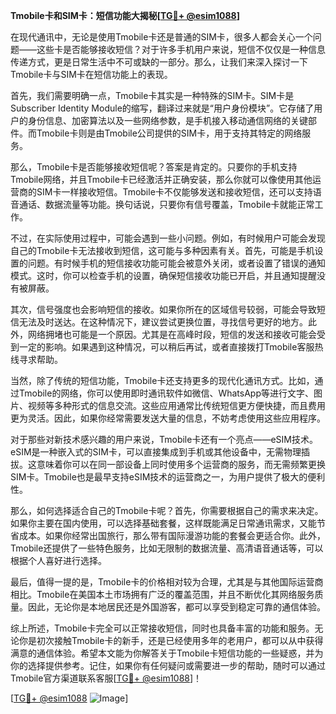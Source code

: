 **Tmobile卡和SIM卡：短信功能大揭秘[[TG💪+ @esim1088](https://t.me/s/esim1088)]**

在现代通讯中，无论是使用Tmobile卡还是普通的SIM卡，很多人都会关心一个问题——这些卡是否能够接收短信？对于许多手机用户来说，短信不仅仅是一种信息传递方式，更是日常生活中不可或缺的一部分。那么，让我们来深入探讨一下Tmobile卡与SIM卡在短信功能上的表现。

首先，我们需要明确一点，Tmobile卡其实是一种特殊的SIM卡。SIM卡是Subscriber Identity Module的缩写，翻译过来就是“用户身份模块”。它存储了用户的身份信息、加密算法以及一些网络参数，是手机接入移动通信网络的关键部件。而Tmobile卡则是由Tmobile公司提供的SIM卡，用于支持其特定的网络服务。

那么，Tmobile卡是否能够接收短信呢？答案是肯定的。只要你的手机支持Tmobile网络，并且Tmobile卡已经激活并正确安装，那么你就可以像使用其他运营商的SIM卡一样接收短信。Tmobile卡不仅能够发送和接收短信，还可以支持语音通话、数据流量等功能。换句话说，只要你有信号覆盖，Tmobile卡就能正常工作。

不过，在实际使用过程中，可能会遇到一些小问题。例如，有时候用户可能会发现自己的Tmobile卡无法接收到短信，这可能与多种因素有关。首先，可能是手机设置的问题。有时候手机的短信接收功能可能会被意外关闭，或者设置了错误的通知模式。这时，你可以检查手机的设置，确保短信接收功能已开启，并且通知提醒没有被屏蔽。

其次，信号强度也会影响短信的接收。如果你所在的区域信号较弱，可能会导致短信无法及时送达。在这种情况下，建议尝试更换位置，寻找信号更好的地方。此外，网络拥堵也可能是一个原因。尤其是在高峰时段，短信的发送和接收可能会受到一定的影响。如果遇到这种情况，可以稍后再试，或者直接拨打Tmobile客服热线寻求帮助。

当然，除了传统的短信功能，Tmobile卡还支持更多的现代化通讯方式。比如，通过Tmobile的网络，你可以使用即时通讯软件如微信、WhatsApp等进行文字、图片、视频等多种形式的信息交流。这些应用通常比传统短信更方便快捷，而且费用更为灵活。因此，如果你经常需要发送大量的信息，不妨考虑使用这些应用程序。

对于那些对新技术感兴趣的用户来说，Tmobile卡还有一个亮点——eSIM技术。eSIM是一种嵌入式的SIM卡，可以直接集成到手机或其他设备中，无需物理插拔。这意味着你可以在同一部设备上同时使用多个运营商的服务，而无需频繁更换SIM卡。Tmobile也是最早支持eSIM技术的运营商之一，为用户提供了极大的便利性。

那么，如何选择适合自己的Tmobile卡呢？首先，你需要根据自己的需求来决定。如果你主要在国内使用，可以选择基础套餐，这样既能满足日常通讯需求，又能节省成本。如果你经常出国旅行，那么带有国际漫游功能的套餐会更适合你。此外，Tmobile还提供了一些特色服务，比如无限制的数据流量、高清语音通话等，可以根据个人喜好进行选择。

最后，值得一提的是，Tmobile卡的价格相对较为合理，尤其是与其他国际运营商相比。Tmobile在美国本土市场拥有广泛的覆盖范围，并且不断优化其网络服务质量。因此，无论你是本地居民还是外国游客，都可以享受到稳定可靠的通信体验。

综上所述，Tmobile卡完全可以正常接收短信，同时也具备丰富的功能和服务。无论你是初次接触Tmobile卡的新手，还是已经使用多年的老用户，都可以从中获得满意的通信体验。希望本文能为你解答关于Tmobile卡短信功能的一些疑惑，并为你的选择提供参考。记住，如果你有任何疑问或需要进一步的帮助，随时可以通过Tmobile官方渠道联系客服[[TG💪+ @esim1088](https://t.me/s/esim1088)]！

[[TG💪+ @esim1088](https://t.me/s/esim1088) ![Image](https://i.postimg.cc/4NQfJmqS/Snipaste-2025-05-13-00-14-12.png)]